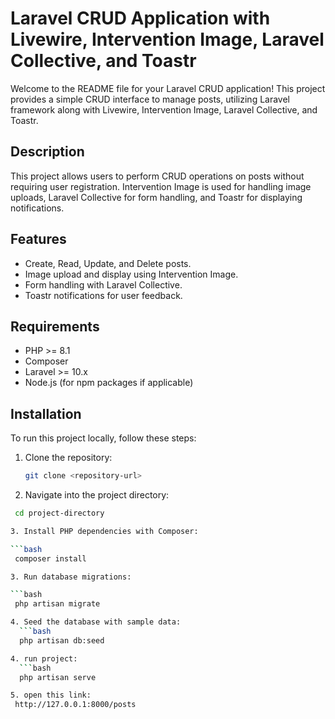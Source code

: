 # Laravel CRUD Application with Livewire, Intervention Image, Laravel Collective, and Toastr

Welcome to the README file for your Laravel CRUD application! This project provides a simple CRUD interface
to manage posts, utilizing Laravel framework along with Livewire,
Intervention Image, Laravel Collective, and Toastr.

## Description

This project allows users to perform CRUD operations on posts without requiring user registration.
Intervention Image is used for handling image uploads, Laravel Collective for form handling, and Toastr for displaying notifications.

## Features

-   Create, Read, Update, and Delete posts.
-   Image upload and display using Intervention Image.
-   Form handling with Laravel Collective.
-   Toastr notifications for user feedback.

## Requirements

-   PHP >= 8.1
-   Composer
-   Laravel >= 10.x
-   Node.js (for npm packages if applicable)

## Installation

To run this project locally, follow these steps:

1. Clone the repository:

    ```bash
    git clone <repository-url>

    ```

2. Navigate into the project directory:

````bash
 cd project-directory

3. Install PHP dependencies with Composer:

```bash
 composer install

3. Run database migrations:

```bash
 php artisan migrate

4. Seed the database with sample data:
  ```bash
  php artisan db:seed

4. run project:
  ```bash
  php artisan serve

5. open this link:
 http://127.0.0.1:8000/posts
````
